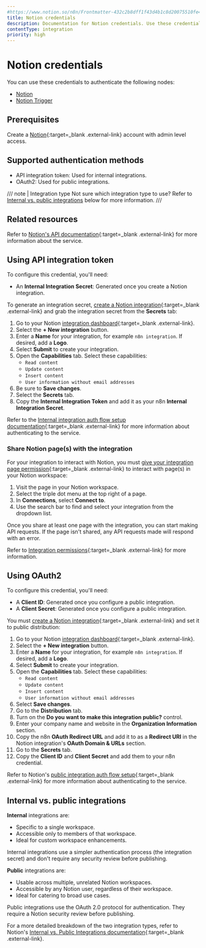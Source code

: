 ```yaml
---
#https://www.notion.so/n8n/Frontmatter-432c2b8dff1f43d4b1c8d20075510fe4
title: Notion credentials
description: Documentation for Notion credentials. Use these credentials to authenticate Notion in n8n, a workflow automation platform.
contentType: integration
priority: high
---
```


# Notion credentials

You can use these credentials to authenticate the following nodes:

- [Notion](/integrations/builtin/app-nodes/n8n-nodes-base.notion/)
- [Notion Trigger](/integrations/builtin/trigger-nodes/n8n-nodes-base.notiontrigger/)

## Prerequisites

Create a [Notion](https://notion.so){:target=_blank .external-link} account with admin level access.

## Supported authentication methods

- API integration token: Used for internal integrations.
- OAuth2: Used for public integrations.

/// note | Integration type
Not sure which integration type to use? Refer to [Internal vs. public integrations](#internal-vs-public-integrations) below for more information.
///

## Related resources

Refer to [Notion's API documentation](https://developers.notion.com/reference/intro){:target=_blank .external-link} for more information about the service.

## Using API integration token

To configure this credential, you'll need:

- An **Internal Integration Secret**: Generated once you create a Notion integration.

To generate an integration secret, [create a Notion integration](https://developers.notion.com/docs/create-a-notion-integration#create-your-integration-in-notion){:target=_blank .external-link} and grab the integration secret from the **Secrets** tab:

1. Go to your Notion [integration dashboard](https://www.notion.com/my-integrations){:target=_blank .external-link}.
2. Select the **+ New integration** button.
3. Enter a **Name** for your integration, for example `n8n integration`. If desired, add a **Logo**.
4. Select **Submit** to create your integration.
5. Open the **Capabilities** tab. Select these capabilities:
    - `Read content`
    - `Update content`
    - `Insert content`
    - `User information without email addresses`
6. Be sure to **Save changes**.
7. Select the **Secrets** tab.
8. Copy the **Internal Integration Token** and add it as your n8n **Internal Integration Secret**.

Refer to the [Internal integration auth flow setup documentation](https://developers.notion.com/docs/authorization#internal-integration-auth-flow-set-up){:target=_blank .external-link} for more information about authenticating to the service.

### Share Notion page(s) with the integration

For your integration to interact with Notion, you must [give your integration page permission](https://developers.notion.com/docs/create-a-notion-integration#give-your-integration-page-permissions){:target=_blank .external-link} to interact with page(s) in your Notion workspace:

1. Visit the page in your Notion workspace.
2. Select the triple dot menu at the top right of a page.
3. In **Connections**, select **Connect to**.
4. Use the search bar to find and select your integration from the dropdown list.

Once you share at least one page with the integration, you can start making API requests. If the page isn't shared, any API requests made will respond with an error.

Refer to [Integration permissions](https://developers.notion.com/docs/authorization#integration-permissions){:target=_blank .external-link} for more information.

## Using OAuth2

To configure this credential, you'll need:

- A **Client ID**: Generated once you configure a public integration.
- A **Client Secret**: Generated once you configure a public integration.

You must [create a Notion integration](https://developers.notion.com/docs/create-a-notion-integration#create-your-integration-in-notion){:target=_blank .external-link} and set it to public distribution:

1. Go to your Notion [integration dashboard](https://www.notion.so/my-integrations){:target=_blank .external-link}.
2. Select the **+ New integration** button.
3. Enter a **Name** for your integration, for example `n8n integration`. If desired, add a **Logo**.
4. Select **Submit** to create your integration.
5. Open the **Capabilities** tab. Select these capabilities:
    - `Read content`
    - `Update content`
    - `Insert content`
    - `User information without email addresses`
6. Select **Save changes**.
7. Go to the **Distribution** tab.
8. Turn on the **Do you want to make this integration public?** control.
9. Enter your company name and website in the **Organization Information** section.
10. Copy the n8n **OAuth Redirect URL** and add it to as a **Redirect URI** in the Notion integration's **OAuth Domain & URLs** section.
11. Go to the **Secrets** tab.
12. Copy the **Client ID** and **Client Secret** and add them to your n8n credential.

Refer to Notion's [public integration auth flow setup](https://developers.notion.com/docs/authorization#public-integration-auth-flow-set-up){:target=_blank .external-link} for more information about authenticating to the service.

## Internal vs. public integrations

**Internal** integrations are:

* Specific to a single workspace.
* Accessible only to members of that workspace.
* Ideal for custom workspace enhancements.

Internal integrations use a simpler authentication process (the integration secret) and don't require any security review before publishing.

**Public** integrations are:

* Usable across multiple, unrelated Notion workspaces.
* Accessible by any Notion user, regardless of their workspace.
* Ideal for catering to broad use cases.

Public integrations use the OAuth 2.0 protocol for authentication. They require a Notion security review before publishing.

For a more detailed breakdown of the two integration types, refer to Notion's [Internal vs. Public Integrations documentation](https://developers.notion.com/docs/getting-started#internal-vs-public-integrations){:target=_blank .external-link}.
